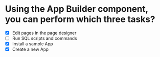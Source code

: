 # Using the App Builder component, you can perform which three tasks?

- [x] Edit pages in the page designer
- [ ] Run SQL scripts and commands
- [x] Install a sample App
- [x] Create a new App